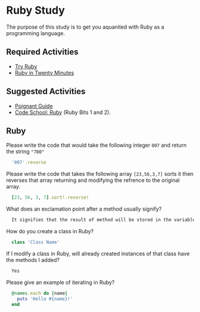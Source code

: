 # Ruby Study

The purpose of this study is to get you aquanited with Ruby as a programming
language.

## Required Activities

-   [Try Ruby](http://tryruby.org/)
-   [Ruby in Twenty Minutes](https://www.ruby-lang.org/en/documentation/quickstart/)

## Suggested Activities

-   [Poignant Guide](http://poignant.guide/)
-   [Code School: Ruby](https://www.codeschool.com/learn/ruby) (Ruby Bits 1 and 2).

## Ruby

Please write the code that would take the following integer `007` and return the
string `"700"`

```ruby
  '007'.reverse
```

Please write the code that takes the following array `[23,56,3,7]` sorts it
then reverses that array returning and modifying the refrence to the original
array.

```ruby
  [23, 56, 3, 7].sort!.reverse!
```

What does an exclamation point after a method usually signify?

```md
  It signifies that the result of method will be stored in the variable
```

How do you create a class in Ruby?

```ruby
  class 'Class Name'
```

If I modify a class in Ruby, will already created instances of that class have
the methods I added?

```md
  Yes
```

Please give an example of iterating in Ruby?

```ruby
  @names.each do |name|
    puts 'Hello #{name}!'
  end
```
